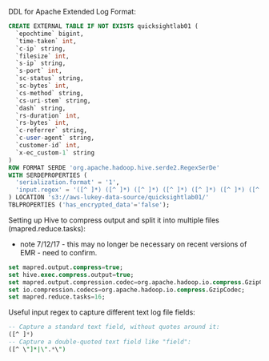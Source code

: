 DDL for Apache Extended Log Format:

```sql
CREATE EXTERNAL TABLE IF NOT EXISTS quicksightlab01 (
  `epochtime` bigint,
  `time-taken` int,
  `c-ip` string,
  `filesize` int,
  `s-ip` string,
  `s-port` int,
  `sc-status` string,
  `sc-bytes` int,
  `cs-method` string,
  `cs-uri-stem` string,
  `dash` string,
  `rs-duration` int,
  `rs-bytes` int,
  `c-referrer` string,
  `c-user-agent` string,
  `customer-id` int,
  `x-ec_custom-1` string 
)
ROW FORMAT SERDE 'org.apache.hadoop.hive.serde2.RegexSerDe'
WITH SERDEPROPERTIES (
  'serialization.format' = '1',
  'input.regex' = '([^ ]*) ([^ ]*) ([^ ]*) ([^ ]*) ([^ ]*) ([^ ]*) ([^ ]*) ([^ ]*) ([^ ]*) ([^ ]*) ([^ ]*) ([^ ]*) ([^ ]*) ([^ ]*) ([^ \"]*|\".*\") ([^ ]*) ([^ \"]*|\".*\")'
) LOCATION 's3://aws-lukey-data-source/quicksightlab01/'
TBLPROPERTIES ('has_encrypted_data'='false');
```

Setting up Hive to compress output and split it into multiple files (mapred.reduce.tasks):

- note 7/12/17 - this may no longer be necessary on recent versions of EMR - need to confirm.

```sql
set mapred.output.compress=true;
set hive.exec.compress.output=true;
set mapred.output.compression.codec=org.apache.hadoop.io.compress.GzipCodec;
set io.compression.codecs=org.apache.hadoop.io.compress.GzipCodec;
set mapred.reduce.tasks=16;
```

Useful input regex to capture different text log file fields:

```sql
-- Capture a standard text field, without quotes around it:
([^ ]*) 
-- Capture a double-quoted text field like "field":
([^ \"]*|\".*\")
```